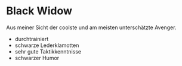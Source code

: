 # Black Widow
Aus meiner Sicht der coolste und am meisten unterschätzte Avenger.
* durchtrainiert
* schwarze Lederklamotten
* sehr gute Taktikkenntnisse
* schwarzer Humor